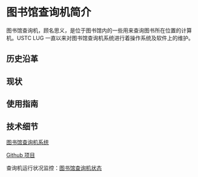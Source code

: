 ---
---

# 图书馆查询机简介

图书馆查询机，顾名思义，是位于图书馆内的一些用来查询图书所在位置的计算机。USTC LUG 一直以来对图书馆查询机系统进行着操作系统及软件上的维护。 

## 历史沿革

## 现状

## 使用指南

## 技术细节

[图书馆查询机系统](/wiki/serveradm/lib "serveradm:lib")

[Github 项目](https://github.com/ustclug/liimstrap "https://github.com/ustclug/liimstrap")

查询机运行状况监控：[图书馆查询机状态](http://pxe.ustc.edu.cn:3000/ "http://pxe.ustc.edu.cn:3000")
